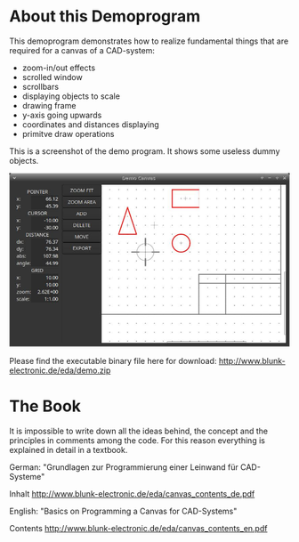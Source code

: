 # About this Demoprogram

This demoprogram demonstrates how to realize fundamental things that are
required for a canvas of a CAD-system:

- zoom-in/out effects
- scrolled window
- scrollbars
- displaying objects to scale
- drawing frame
- y-axis going upwards
- coordinates and distances displaying
- primitve draw operations

This is a screenshot of the demo program. It shows some useless
dummy objects.

![Demo Canvas](img/demo-canvas.jpg)

Please find the executable binary file here for download:
<http://www.blunk-electronic.de/eda/demo.zip>


# The Book
It is impossible to write down all the ideas behind, the concept and the principles 
in comments among the code. For this reason everything is explained in detail 
in a textbook.

German:
"Grundlagen zur Programmierung einer Leinwand für CAD-Systeme"

Inhalt <http://www.blunk-electronic.de/eda/canvas_contents_de.pdf>

English:
"Basics on Programming a Canvas for CAD-Systems"

Contents <http://www.blunk-electronic.de/eda/canvas_contents_en.pdf>

<!-- The book is available at -->




